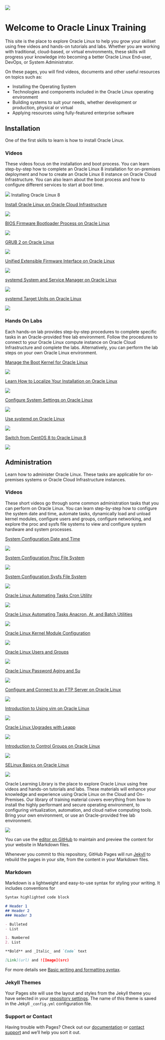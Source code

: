 
![](common/images/OL-1200x200-banner.png)
---
# Welcome to Oracle Linux Training
This site is the place to explore Oracle Linux to help you grow your skillset using free videos and hands-on tutorials and labs. Whether you are working with traditional, cloud-based, or virtual environments, these skills will progress your knowledge into becoming a better Oracle Linux End-user, DevOps, or System Administrator.

On these pages, you will find videos, documents and other useful resources on topics such as:

- Installing the Operating System
- Technologies and components included in the Oracle Linux operating environment
- Building systems to suit your needs, whether development or production, physical or virtual
- Applying resources using fully-featured enterprise software

## Installation
One of the first skills to learn is how to install Oracle Linux.

### Videos
These videos focus on the installation and boot process. You can learn step-by-step how to complete an Oracle Linux 8 installation for on-premises deployment and how to create an Oracle Linux 8 instance on Oracle Cloud Infrastructure. You can also learn about the boot process and how to configure different services to start at boot time.

[![](common/images/installol8.jpg)](https://youtu.be/l6fapYCHaQ0)
Installing Oracle Linux 8

[Install Oracle Linux on Oracle Cloud Infrastructure](https://youtu.be/ETpaOwAcB7M)

![](common/images/installoci.jpg)

[BIOS Firmware Bootloader Process on Oracle Linux](https://youtu.be/NP9BHTjih7g)

![](common/images/bios.jpg)

[GRUB 2 on Oracle Linux](https://youtu.be/0dv87RFGcKI)

![](common/images/grub2.jpg)

[Unified Extensible Firmware Interface on Oracle Linux](https://youtu.be/OVeso8h5HZA)

![](common/images/uefi.jpg)

[systemd System and Service Manager on Oracle Linux](https://youtu.be/9uDvnZKhU8A)

![](common/images/systemd.jpg)

[systemd Target Units on Oracle Linux](https://youtu.be/Tkxs-wfZrnw)

![](common/images/systemdtargets.jpg)

### Hands On Labs
Each hands-on lab provides step-by-step procedures to complete specific tasks in an Oracle-provided free lab environment. Follow the procedures to connect to your Oracle Linux compute instance on Oracle Cloud Infrastructure and complete the labs. Alternatively, you can perform the lab steps on your own Oracle Linux environment.

[Manage the Boot Kernel for Oracle Linux](https://luna.oracle.com/lab/67f106f2-8c50-442c-b24f-108b806be84f)

![](common/images/boot_kernel.png)

[Learn How to Localize Your Installation on Oracle Linux](https://luna.oracle.com/lab/d657ae3c-ac29-4b0a-943e-e533f2e8093b)

![](common/images/localize.png)

[Configure System Settings on Oracle Linux](https://luna.oracle.com/lab/aa8f2377-7967-4e45-bf32-bdc8054d5c76)

![](common/images/sysctl.png)

[Use systemd on Oracle Linux](https://luna.oracle.com/lab/8a060473-bff3-4c04-9799-eb944951007c)

![](common/images/systemd_lab.png)

[Switch from CentOS 8 to Oracle Linux 8](https://luna.oracle.com/lab/ee1c4ab9-010f-4b3c-bd1e-cdcca57800a2)

![](common/images/centos.png)

## Administration
Learn how to administer Oracle Linux. These tasks are applicable for on-premises systems or Oracle Cloud Infrastructure instances.

### Videos
These short videos go through some common administration tasks that you can perform on Oracle Linux. You can learn step-by-step how to configure the system date and time, automate tasks, dynamically load and unload kernel modules, configure users and groups, configure networking, and explore the proc and sysfs file systems to view and configure system hardware and system processes.

[System Configuration Date and Time](https://youtu.be/q8VlYiF5sx8)

![](common/images/date_time.jpg)

[System Configuration Proc File System](https://youtu.be/1F51ZHAVfAk)

![](common/images/proc.jpg)

[System Configuration Sysfs File System](https://youtu.be/j9x2cuOE5_Y)

![](common/images/sysfs.jpg)

[Oracle Linux Automating Tasks Cron Utility](https://youtu.be/BpPGoRYTv9I)

![](common/images/cron.jpg)

[Oracle Linux Automating Tasks Anacron, At, and Batch Utilities](https://youtu.be/EIV3lpTeqXo)

![](common/images/anacron.jpg)

[Oracle Linux Kernel Module Configuration](https://youtu.be/AeW42ZyzHrQ)

![](common/images/kernelmod.jpg)

[Oracle Linux Users and Groups](https://youtu.be/fag6aHNUkdQ)

![](common/images/users.jpg)

[Oracle Linux Password Aging and Su](https://youtu.be/WrcnDpj3axQ)

![](common/images/passwrd.jpg)

[Configure and Connect to an FTP Server on Oracle Linux](https://youtu.be/xpBBUPLEkZg)

![](common/images/ftp.jpg)

[Introduction to Using vim on Oracle Linux](https://youtu.be/5xKldV3knzU)

![](common/images/vim.jpg)

[Oracle Linux Upgrades with Leapp](https://youtu.be/pk6tgzGpAU4)

![](common/images/leapp.jpg)

[Introduction to Control Groups on Oracle Linux](https://youtu.be/AiYK0VBW7e4)

![](common/images/cgroups.png)

[SELinux Basics on Oracle Linux](https://youtu.be/meKjLOxEu_o)

![](common/images/selinux.jpg)


Oracle Learning Library is the place to explore Oracle Linux using free videos and hands-on tutorials and labs. These materials will enhance your knowledge and experience using Oracle Linux on the Cloud and On-Premises. Our library of training material covers everything from how to install the highly performant and secure operating environment, to configuring virtualization, automation, and cloud native computing tools. Bring your own environment, or use an Oracle-provided free lab environment.

![](common/images/Presentation2.png)



You can use the [editor on GitHub](https://github.com/craigmcb/craigmcb.github.io/edit/main/README.md) to maintain and preview the content for your website in Markdown files.

Whenever you commit to this repository, GitHub Pages will run [Jekyll](https://jekyllrb.com/) to rebuild the pages in your site, from the content in your Markdown files.

### Markdown

Markdown is a lightweight and easy-to-use syntax for styling your writing. It includes conventions for

```markdown
Syntax highlighted code block

# Header 1
## Header 2
### Header 3

- Bulleted
- List

1. Numbered
2. List

**Bold** and _Italic_ and `Code` text

[Link](url) and ![Image](src)
```

For more details see [Basic writing and formatting syntax](https://docs.github.com/en/github/writing-on-github/getting-started-with-writing-and-formatting-on-github/basic-writing-and-formatting-syntax).

### Jekyll Themes

Your Pages site will use the layout and styles from the Jekyll theme you have selected in your [repository settings](https://github.com/craigmcb/craigmcb.github.io/settings/pages). The name of this theme is saved in the Jekyll `_config.yml` configuration file.

### Support or Contact

Having trouble with Pages? Check out our [documentation](https://docs.github.com/categories/github-pages-basics/) or [contact support](https://support.github.com/contact) and we’ll help you sort it out.
